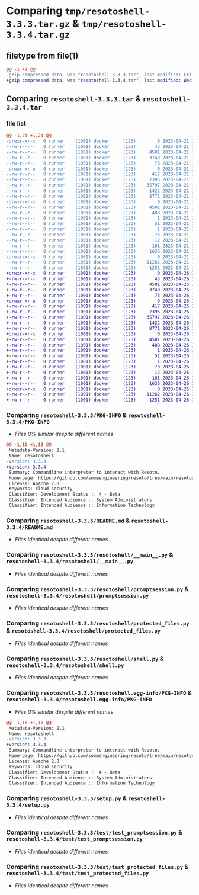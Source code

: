 # Comparing `tmp/resotoshell-3.3.3.tar.gz` & `tmp/resotoshell-3.3.4.tar.gz`

## filetype from file(1)

```diff
@@ -1 +1 @@
-gzip compressed data, was "resotoshell-3.3.3.tar", last modified: Fri Apr 21 14:37:13 2023, max compression
+gzip compressed data, was "resotoshell-3.3.4.tar", last modified: Wed Apr 26 16:52:51 2023, max compression
```

## Comparing `resotoshell-3.3.3.tar` & `resotoshell-3.3.4.tar`

### file list

```diff
@@ -1,24 +1,24 @@
-drwxr-xr-x   0 runner    (1001) docker     (123)        0 2023-04-21 14:37:13.993404 resotoshell-3.3.3/
--rw-r--r--   0 runner    (1001) docker     (123)       43 2023-04-21 14:34:38.000000 resotoshell-3.3.3/MANIFEST.in
--rw-r--r--   0 runner    (1001) docker     (123)     4501 2023-04-21 14:37:13.993404 resotoshell-3.3.3/PKG-INFO
--rw-r--r--   0 runner    (1001) docker     (123)     3740 2023-04-21 14:34:38.000000 resotoshell-3.3.3/README.md
--rw-r--r--   0 runner    (1001) docker     (123)       73 2023-04-21 14:34:38.000000 resotoshell-3.3.3/requirements.txt
-drwxr-xr-x   0 runner    (1001) docker     (123)        0 2023-04-21 14:37:13.989404 resotoshell-3.3.3/resotoshell/
--rw-r--r--   0 runner    (1001) docker     (123)      417 2023-04-21 14:34:38.000000 resotoshell-3.3.3/resotoshell/__init__.py
--rw-r--r--   0 runner    (1001) docker     (123)     7396 2023-04-21 14:34:38.000000 resotoshell-3.3.3/resotoshell/__main__.py
--rw-r--r--   0 runner    (1001) docker     (123)    35797 2023-04-21 14:34:38.000000 resotoshell-3.3.3/resotoshell/promptsession.py
--rw-r--r--   0 runner    (1001) docker     (123)     1422 2023-04-21 14:34:38.000000 resotoshell-3.3.3/resotoshell/protected_files.py
--rw-r--r--   0 runner    (1001) docker     (123)     8771 2023-04-21 14:34:38.000000 resotoshell-3.3.3/resotoshell/shell.py
-drwxr-xr-x   0 runner    (1001) docker     (123)        0 2023-04-21 14:37:13.989404 resotoshell-3.3.3/resotoshell.egg-info/
--rw-r--r--   0 runner    (1001) docker     (123)     4501 2023-04-21 14:37:13.000000 resotoshell-3.3.3/resotoshell.egg-info/PKG-INFO
--rw-r--r--   0 runner    (1001) docker     (123)      488 2023-04-21 14:37:13.000000 resotoshell-3.3.3/resotoshell.egg-info/SOURCES.txt
--rw-r--r--   0 runner    (1001) docker     (123)        1 2023-04-21 14:37:13.000000 resotoshell-3.3.3/resotoshell.egg-info/dependency_links.txt
--rw-r--r--   0 runner    (1001) docker     (123)       51 2023-04-21 14:37:13.000000 resotoshell-3.3.3/resotoshell.egg-info/entry_points.txt
--rw-r--r--   0 runner    (1001) docker     (123)        1 2023-04-21 14:37:13.000000 resotoshell-3.3.3/resotoshell.egg-info/not-zip-safe
--rw-r--r--   0 runner    (1001) docker     (123)       73 2023-04-21 14:37:13.000000 resotoshell-3.3.3/resotoshell.egg-info/requires.txt
--rw-r--r--   0 runner    (1001) docker     (123)       12 2023-04-21 14:37:13.000000 resotoshell-3.3.3/resotoshell.egg-info/top_level.txt
--rw-r--r--   0 runner    (1001) docker     (123)      101 2023-04-21 14:37:13.993404 resotoshell-3.3.3/setup.cfg
--rw-r--r--   0 runner    (1001) docker     (123)     1636 2023-04-21 14:34:38.000000 resotoshell-3.3.3/setup.py
-drwxr-xr-x   0 runner    (1001) docker     (123)        0 2023-04-21 14:37:13.993404 resotoshell-3.3.3/test/
--rw-r--r--   0 runner    (1001) docker     (123)    11262 2023-04-21 14:34:38.000000 resotoshell-3.3.3/test/test_promptsession.py
--rw-r--r--   0 runner    (1001) docker     (123)     1251 2023-04-21 14:34:38.000000 resotoshell-3.3.3/test/test_protected_files.py
+drwxr-xr-x   0 runner    (1001) docker     (123)        0 2023-04-26 16:52:51.969545 resotoshell-3.3.4/
+-rw-r--r--   0 runner    (1001) docker     (123)       43 2023-04-26 16:49:37.000000 resotoshell-3.3.4/MANIFEST.in
+-rw-r--r--   0 runner    (1001) docker     (123)     4501 2023-04-26 16:52:51.969545 resotoshell-3.3.4/PKG-INFO
+-rw-r--r--   0 runner    (1001) docker     (123)     3740 2023-04-26 16:49:37.000000 resotoshell-3.3.4/README.md
+-rw-r--r--   0 runner    (1001) docker     (123)       73 2023-04-26 16:49:37.000000 resotoshell-3.3.4/requirements.txt
+drwxr-xr-x   0 runner    (1001) docker     (123)        0 2023-04-26 16:52:51.969545 resotoshell-3.3.4/resotoshell/
+-rw-r--r--   0 runner    (1001) docker     (123)      417 2023-04-26 16:49:37.000000 resotoshell-3.3.4/resotoshell/__init__.py
+-rw-r--r--   0 runner    (1001) docker     (123)     7396 2023-04-26 16:49:37.000000 resotoshell-3.3.4/resotoshell/__main__.py
+-rw-r--r--   0 runner    (1001) docker     (123)    35797 2023-04-26 16:49:37.000000 resotoshell-3.3.4/resotoshell/promptsession.py
+-rw-r--r--   0 runner    (1001) docker     (123)     1422 2023-04-26 16:49:37.000000 resotoshell-3.3.4/resotoshell/protected_files.py
+-rw-r--r--   0 runner    (1001) docker     (123)     8771 2023-04-26 16:49:37.000000 resotoshell-3.3.4/resotoshell/shell.py
+drwxr-xr-x   0 runner    (1001) docker     (123)        0 2023-04-26 16:52:51.969545 resotoshell-3.3.4/resotoshell.egg-info/
+-rw-r--r--   0 runner    (1001) docker     (123)     4501 2023-04-26 16:52:51.000000 resotoshell-3.3.4/resotoshell.egg-info/PKG-INFO
+-rw-r--r--   0 runner    (1001) docker     (123)      488 2023-04-26 16:52:51.000000 resotoshell-3.3.4/resotoshell.egg-info/SOURCES.txt
+-rw-r--r--   0 runner    (1001) docker     (123)        1 2023-04-26 16:52:51.000000 resotoshell-3.3.4/resotoshell.egg-info/dependency_links.txt
+-rw-r--r--   0 runner    (1001) docker     (123)       51 2023-04-26 16:52:51.000000 resotoshell-3.3.4/resotoshell.egg-info/entry_points.txt
+-rw-r--r--   0 runner    (1001) docker     (123)        1 2023-04-26 16:52:51.000000 resotoshell-3.3.4/resotoshell.egg-info/not-zip-safe
+-rw-r--r--   0 runner    (1001) docker     (123)       73 2023-04-26 16:52:51.000000 resotoshell-3.3.4/resotoshell.egg-info/requires.txt
+-rw-r--r--   0 runner    (1001) docker     (123)       12 2023-04-26 16:52:51.000000 resotoshell-3.3.4/resotoshell.egg-info/top_level.txt
+-rw-r--r--   0 runner    (1001) docker     (123)      101 2023-04-26 16:52:51.969545 resotoshell-3.3.4/setup.cfg
+-rw-r--r--   0 runner    (1001) docker     (123)     1636 2023-04-26 16:49:37.000000 resotoshell-3.3.4/setup.py
+drwxr-xr-x   0 runner    (1001) docker     (123)        0 2023-04-26 16:52:51.969545 resotoshell-3.3.4/test/
+-rw-r--r--   0 runner    (1001) docker     (123)    11262 2023-04-26 16:49:37.000000 resotoshell-3.3.4/test/test_promptsession.py
+-rw-r--r--   0 runner    (1001) docker     (123)     1251 2023-04-26 16:49:37.000000 resotoshell-3.3.4/test/test_protected_files.py
```

### Comparing `resotoshell-3.3.3/PKG-INFO` & `resotoshell-3.3.4/PKG-INFO`

 * *Files 0% similar despite different names*

```diff
@@ -1,10 +1,10 @@
 Metadata-Version: 2.1
 Name: resotoshell
-Version: 3.3.3
+Version: 3.3.4
 Summary: Commandline interpreter to interact with Resoto.
 Home-page: https://github.com/someengineering/resoto/tree/main/resotoshell
 License: Apache 2.0
 Keywords: cloud security
 Classifier: Development Status :: 4 - Beta
 Classifier: Intended Audience :: System Administrators
 Classifier: Intended Audience :: Information Technology
```

### Comparing `resotoshell-3.3.3/README.md` & `resotoshell-3.3.4/README.md`

 * *Files identical despite different names*

### Comparing `resotoshell-3.3.3/resotoshell/__main__.py` & `resotoshell-3.3.4/resotoshell/__main__.py`

 * *Files identical despite different names*

### Comparing `resotoshell-3.3.3/resotoshell/promptsession.py` & `resotoshell-3.3.4/resotoshell/promptsession.py`

 * *Files identical despite different names*

### Comparing `resotoshell-3.3.3/resotoshell/protected_files.py` & `resotoshell-3.3.4/resotoshell/protected_files.py`

 * *Files identical despite different names*

### Comparing `resotoshell-3.3.3/resotoshell/shell.py` & `resotoshell-3.3.4/resotoshell/shell.py`

 * *Files identical despite different names*

### Comparing `resotoshell-3.3.3/resotoshell.egg-info/PKG-INFO` & `resotoshell-3.3.4/resotoshell.egg-info/PKG-INFO`

 * *Files 0% similar despite different names*

```diff
@@ -1,10 +1,10 @@
 Metadata-Version: 2.1
 Name: resotoshell
-Version: 3.3.3
+Version: 3.3.4
 Summary: Commandline interpreter to interact with Resoto.
 Home-page: https://github.com/someengineering/resoto/tree/main/resotoshell
 License: Apache 2.0
 Keywords: cloud security
 Classifier: Development Status :: 4 - Beta
 Classifier: Intended Audience :: System Administrators
 Classifier: Intended Audience :: Information Technology
```

### Comparing `resotoshell-3.3.3/setup.py` & `resotoshell-3.3.4/setup.py`

 * *Files identical despite different names*

### Comparing `resotoshell-3.3.3/test/test_promptsession.py` & `resotoshell-3.3.4/test/test_promptsession.py`

 * *Files identical despite different names*

### Comparing `resotoshell-3.3.3/test/test_protected_files.py` & `resotoshell-3.3.4/test/test_protected_files.py`

 * *Files identical despite different names*

